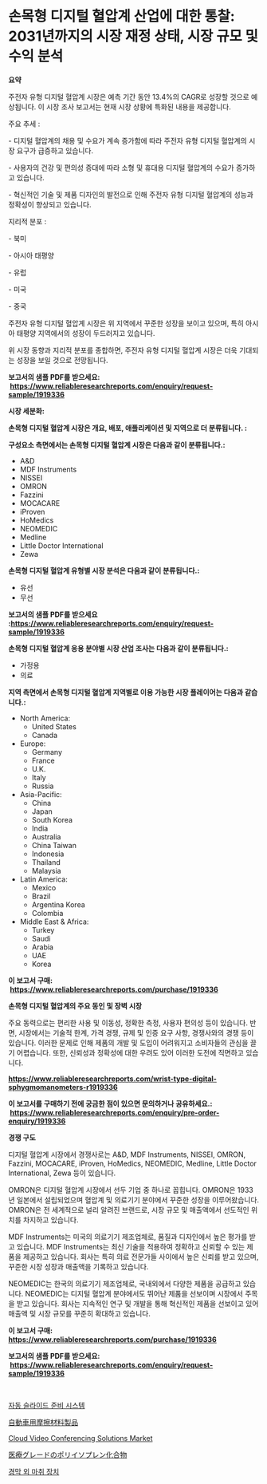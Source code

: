 <p><h1>손목형 디지털 혈압계 산업에 대한 통찰: 2031년까지의 시장 재정 상태, 시장 규모 및 수익 분석</h1></p><p><strong>요약</strong></p>
<p><p>주전자 유형 디지털 혈압계 시장은 예측 기간 동안 13.4%의 CAGR로 성장할 것으로 예상됩니다. 이 시장 조사 보고서는 현재 시장 상황에 특화된 내용을 제공합니다.</p><p>주요 추세 :</p><p>- 디지털 혈압계의 채용 및 수요가 계속 증가함에 따라 주전자 유형 디지털 혈압계의 시장 요구가 급증하고 있습니다.</p><p>- 사용자의 건강 및 편의성 증대에 따라 소형 및 휴대용 디지털 혈압계의 수요가 증가하고 있습니다.</p><p>- 혁신적인 기술 및 제품 디자인의 발전으로 인해 주전자 유형 디지털 혈압계의 성능과 정확성이 향상되고 있습니다.</p><p>지리적 분포 :</p><p>- 북미</p><p>- 아시아 태평양</p><p>- 유럽</p><p>- 미국</p><p>- 중국</p><p>주전자 유형 디지털 혈압계 시장은 위 지역에서 꾸준한 성장을 보이고 있으며, 특히 아시아 태평양 지역에서의 성장이 두드러지고 있습니다.</p><p>위 시장 동향과 지리적 분포를 종합하면, 주전자 유형 디지털 혈압계 시장은 더욱 기대되는 성장을 보일 것으로 전망됩니다.</p></p>
<p><strong>보고서의 샘플 PDF를 받으세요: &nbsp;<a href="https://www.reliableresearchreports.com/enquiry/request-sample/1919336">https://www.reliableresearchreports.com/enquiry/request-sample/1919336</a></strong></p>
<p><strong>시장 세분화:</strong></p>
<p><strong> 손목형 디지털 혈압계 시장은 개요, 배포, 애플리케이션 및 지역으로 더 분류됩니다. :</strong></p>
<p><strong>구성요소 측면에서는 손목형 디지털 혈압계 시장은 다음과 같이 분류됩니다.:</strong></p>
<p><ul><li>A&D</li><li>MDF Instruments</li><li>NISSEI</li><li>OMRON</li><li>Fazzini</li><li>MOCACARE</li><li>iProven</li><li>HoMedics</li><li>NEOMEDIC</li><li>Medline</li><li>Little Doctor International</li><li>Zewa</li></ul></p>
<p><strong> 손목형 디지털 혈압계 유형별 시장 분석은 다음과 같이 분류됩니다.:</strong></p>
<p><ul><li>유선</li><li>무선</li></ul></p>
<p><strong>보고서의 샘플 PDF를 받으세요 :<a href="https://www.reliableresearchreports.com/enquiry/request-sample/1919336">https://www.reliableresearchreports.com/enquiry/request-sample/1919336</a></strong></p>
<p><strong> 손목형 디지털 혈압계 응용 분야별 시장 산업 조사는 다음과 같이 분류됩니다.:</strong></p>
<p><ul><li>가정용</li><li>의료</li></ul></p>
<p><strong>지역 측면에서 손목형 디지털 혈압계 지역별로 이용 가능한 시장 플레이어는 다음과 같습니다.:</strong></p>
<p><ul>
    <li>
        North America:
        <ul>
            <li>United States</li>
            <li>Canada</li>
        </ul>
    </li>
    <li>
        Europe:
        <ul>
            <li>Germany</li>
            <li>France</li>
            <li>U.K.</li>
            <li>Italy</li>
            <li>Russia</li>
        </ul>
    </li>
    <li>
        Asia-Pacific:
        <ul>
            <li>China</li>
            <li>Japan</li>
            <li>South Korea</li>
            <li>India</li>
            <li>Australia</li>
            <li>China Taiwan</li>
            <li>Indonesia</li>
            <li>Thailand</li>
            <li>Malaysia</li>
        </ul>
    </li>
    <li>
        Latin America:
        <ul>
            <li>Mexico</li>
            <li>Brazil</li>
            <li>Argentina Korea</li>
            <li>Colombia</li>
        </ul>
    </li>
    <li>
        Middle East & Africa:
        <ul>
            <li>Turkey</li>
            <li>Saudi</li>
            <li>Arabia</li>
            <li>UAE</li>
            <li>Korea</li>
        </ul>
    </li>
    </ul></p>
<p><strong>이 보고서 구매: &nbsp;<a href="https://www.reliableresearchreports.com/purchase/1919336">https://www.reliableresearchreports.com/purchase/1919336</a></strong></p>
<p><strong>손목형 디지털 혈압계의 주요 동인 및 장벽 시장</strong></p>
<p><p>주요 동력으로는 편리한 사용 및 이동성, 정확한 측정, 사용자 편의성 등이 있습니다. 반면, 시장에서는 기술적 한계, 가격 경쟁, 규제 및 인증 요구 사항, 경쟁사와의 경쟁 등이 있습니다. 이러한 문제로 인해 제품의 개발 및 도입이 어려워지고 소비자들의 관심을 끌기 어렵습니다. 또한, 신뢰성과 정확성에 대한 우려도 있어 이러한 도전에 직면하고 있습니다.</p></p>
<p><strong><a href="https://www.reliableresearchreports.com/wrist-type-digital-sphygmomanometers-r1919336">https://www.reliableresearchreports.com/wrist-type-digital-sphygmomanometers-r1919336</a></strong></p>
<p><strong>이 보고서를 구매하기 전에 궁금한 점이 있으면 문의하거나 공유하세요.: &nbsp;<a href="https://www.reliableresearchreports.com/enquiry/pre-order-enquiry/1919336">https://www.reliableresearchreports.com/enquiry/pre-order-enquiry/1919336</a></strong></p>
<p><strong>경쟁 구도</strong></p>
<p><p>디지털 혈압계 시장에서 경쟁사로는 A&D, MDF Instruments, NISSEI, OMRON, Fazzini, MOCACARE, iProven, HoMedics, NEOMEDIC, Medline, Little Doctor International, Zewa 등이 있습니다.</p><p>OMRON은 디지털 혈압계 시장에서 선두 기업 중 하나로 꼽힙니다. OMRON은 1933년 일본에서 설립되었으며 혈압계 및 의료기기 분야에서 꾸준한 성장을 이루어왔습니다. OMRON은 전 세계적으로 널리 알려진 브랜드로, 시장 규모 및 매출액에서 선도적인 위치를 차지하고 있습니다.</p><p>MDF Instruments는 미국의 의료기기 제조업체로, 품질과 디자인에서 높은 평가를 받고 있습니다. MDF Instruments는 최신 기술을 적용하여 정확하고 신뢰할 수 있는 제품을 제공하고 있습니다. 회사는 특히 의료 전문가들 사이에서 높은 신뢰를 받고 있으며, 꾸준한 시장 성장과 매출액을 기록하고 있습니다.</p><p>NEOMEDIC는 한국의 의료기기 제조업체로, 국내외에서 다양한 제품을 공급하고 있습니다. NEOMEDIC는 디지털 혈압계 분야에서도 뛰어난 제품을 선보이며 시장에서 주목을 받고 있습니다. 회사는 지속적인 연구 및 개발을 통해 혁신적인 제품을 선보이고 있어 매출액 및 시장 규모를 꾸준히 확대하고 있습니다.</p></p>
<p><strong>이 보고서 구매: &nbsp; <a href="https://www.reliableresearchreports.com/purchase/1919336">https://www.reliableresearchreports.com/purchase/1919336</a></strong></p>
<p><strong>보고서의 샘플 PDF를 받으세요: &nbsp;<a href="https://www.reliableresearchreports.com/enquiry/request-sample/1919336">https://www.reliableresearchreports.com/enquiry/request-sample/1919336</a></strong><strong></strong></p>
<p>&nbsp;</p>
<p><p><a href="https://github.com/AnthonyWratten/Market-Research-Report-List-1/blob/main/3692009107595.md">자동 슬라이드 준비 시스템</a></p><p><a href="https://github.com/SarahFahey88/Market-Research-Report-List-2/blob/main/9042909113084.md">自動車用摩擦材料製品</a></p><p><a href="https://github.com/nicholepatriciadoylenwnrjr0/Market-Research-Report-List-2/blob/main/cloud-video-conferencing-solutions-market.md">Cloud Video Conferencing Solutions Market</a></p><p><a href="https://medium.com/@ebbkautzer/%E5%8C%BB%E7%99%82%E3%82%B0%E3%83%AC%E3%83%BC%E3%83%89%E3%81%AE%E3%83%9D%E3%83%AA%E3%82%A4%E3%82%BD%E3%83%97%E3%83%AC%E3%83%B3%E5%8C%96%E5%90%88%E7%89%A9%E5%B8%82%E5%A0%B4-%E5%B8%82%E5%A0%B4%E3%82%B7%E3%82%A7%E3%82%A2-%E5%B8%82%E5%A0%B4%E5%8B%95%E5%90%91-%E5%B0%86%E6%9D%A5%E3%81%AE%E6%88%90%E9%95%B7%E3%82%92%E6%8E%A2%E3%82%8B-00715d0d581f">医療グレードのポリイソプレン化合物</a></p><p><a href="https://medium.com/@emmettsaynford43546/%EC%97%90%ED%94%BC%EB%93%80%EB%9E%84-%EB%A7%88%EC%B7%A8-%EC%9E%A5%EC%B9%98-%EC%8B%9C%EC%9E%A5-%EC%98%88%EC%B8%A1-%EC%8B%9C%EC%9E%A5-%EB%8F%99%ED%96%A5-%EB%B0%8F-%EC%98%81%ED%96%A5-%EB%B6%84%EC%84%9D-2024-%EB%85%84-2031-%EB%85%84-0753558d5821">경막 외 마취 장치</a></p></p>